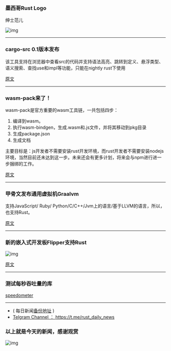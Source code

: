 ### 墨西哥Rust Logo

绅士范儿

![img](https://wx2.sinaimg.cn/mw690/71684decly1fqhsez11w0j20c00a60u0.jpg)

---

### cargo-src 0.1版本发布

该工具支持在浏览器中查看src的代码并支持语法高亮、跳转到定义、悬浮类型、语义搜索、查找use和impl等功能，只能在nightly rust下使用

[原文](https://www.ncameron.org/blog/announcing-cargo-src-beta/)

---

### wasm-pack来了！

wasm-pack是官方重要的wasm工具链，一共包括四步：

1. 编译到wasm。
2. 执行wasm-bindgen，生成.wasm和.js文件，并将其移动到pkg目录
3. 生成package.json
4. 生成文档

主要目标是：js开发者不需要安装rust开发环境，而rust开发者不需要安装nodejs环境，当然目前还未达到这一步。未来还会有更多计划，将来会与npm进行进一步捆绑的工作。

[原文](https://hacks.mozilla.org/2018/04/hello-wasm-pack/)

---

### 甲骨文发布通用虚拟机Graalvm

支持JavaScript/ Ruby/ Python/C/C++/Jvm上的语言/基于LLVM的语言，所以，也支持Rust。

[原文](https://www.graalvm.org/docs/reference-manual/languages/llvm/#running-rust)

---

### 新的嵌入式开发板Flipper支持Rust

![img](https://wx2.sinaimg.cn/mw690/71684decgy1fqhsjra37yj20kw0aa786.jpg)

[原文](https://www.reddit.com/r/rust/comments/8d8vqn/flipper_a_new_embedded_development_paradigm/)

---

### 测试每秒吞吐量的库

[speedometer](https://github.com/datrs/speedometer)

---

- ( 每日新闻[备份地址](https://github.com/RustStudy/rust_daily_news) )
- [Telgram Channel ： https://t.me/rust_daily_news ](https://t.me/rust_daily_news )





### 以上就是今天的新闻，感谢观赏

![img](https://wx3.sinaimg.cn/mw690/71684decgy1fqhsm61fkpj204e04aq3j.jpg)
